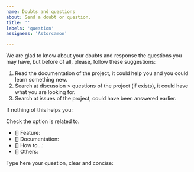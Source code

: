 ```yaml
---
name: Doubts and questions
about: Send a doubt or question.
title: ''
labels: 'question'
assignees: 'Astorcamon'

---
```


We are glad to know about your doubts and response the questions you may have, but before of all, please, follow these suggestions:
1. Read the documentation of the project, it could help you and you could learn something new.
2. Search at discussion > questions of the project (if exists), it could have what you are looking for.
3. Search at issues of the project, could have been answered earlier.

If nothing of this helps you:

Check the option is related to.
- [] Feature:
- [] Documentation:
- [] How to...:
- [] Others:

Type here your question, clear and concise:
